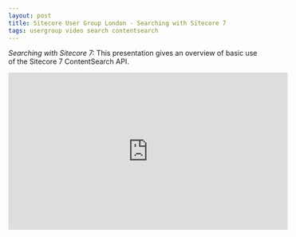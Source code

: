 ```yaml
---
layout: post
title: Sitecore User Group London - Searching with Sitecore 7
tags: usergroup video search contentsearch
---
```


_Searching with Sitecore 7:_ This presentation gives an overview of basic use of the Sitecore 7 ContentSearch API.

<iframe width="560" height="315" src="https://www.youtube.com/embed/SMaWdFMVNa0" frameborder="0" allowfullscreen></iframe>